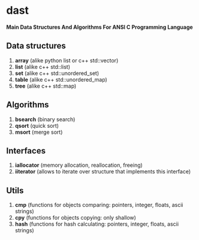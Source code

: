 # dast
**Main Data Structures And Algorithms For ANSI C Programming Language**

## Data structures

1. **array** (alike python list or c++ std::vector)
2. **list** (alike c++ std::list)
3. **set** (alike c++ std::unordered_set)
4. **table** (alike c++ std::unordered_map)
5. **tree** (alike c++ std::map)

## Algorithms

1. **bsearch** (binary search)
2. **qsort** (quick sort)
3. **msort** (merge sort)

## Interfaces

1. **iallocator** (memory allocation, reallocation, freeing)
2. **iiterator** (allows to iterate over structure that implements this interface)

## Utils

1. **cmp** (functions for objects comparing: pointers, integer, floats, ascii strings)
2. **cpy** (functions for objects copying: only shallow)
2. **hash** (functions for hash calculating: pointers, integer, floats, ascii strings)

